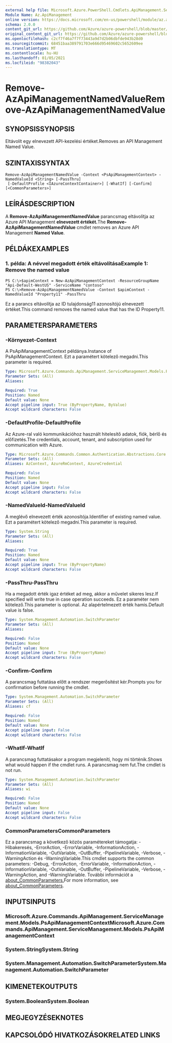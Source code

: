 ```yaml
---
external help file: Microsoft.Azure.PowerShell.Cmdlets.ApiManagement.ServiceManagement.dll-Help.xml
Module Name: Az.ApiManagement
online version: https://docs.microsoft.com/en-us/powershell/module/az.apimanagement/remove-azapimanagementnamedvalue
schema: 2.0.0
content_git_url: https://github.com/Azure/azure-powershell/blob/master/src/ApiManagement/ApiManagement/help/Remove-AzApiManagementNamedValue.md
original_content_git_url: https://github.com/Azure/azure-powershell/blob/master/src/ApiManagement/ApiManagement/help/Remove-AzApiManagementNamedValue.md
ms.openlocfilehash: c2cf7f46a7f7f73443a9d7d2b06dbfde943b28d0
ms.sourcegitcommit: 68451baa389791703e666d95469602c5652609ee
ms.translationtype: MT
ms.contentlocale: hu-HU
ms.lasthandoff: 01/05/2021
ms.locfileid: "98382043"
---
```

# <span data-ttu-id="4b4f0-101">Remove-AzApiManagementNamedValue</span><span class="sxs-lookup"><span data-stu-id="4b4f0-101">Remove-AzApiManagementNamedValue</span></span>

## <span data-ttu-id="4b4f0-102">SYNOPSIS</span><span class="sxs-lookup"><span data-stu-id="4b4f0-102">SYNOPSIS</span></span>
<span data-ttu-id="4b4f0-103">Eltávolít egy elnevezett API-kezelési értéket.</span><span class="sxs-lookup"><span data-stu-id="4b4f0-103">Removes an API Management Named Value.</span></span>

## <span data-ttu-id="4b4f0-104">SZINTAXIS</span><span class="sxs-lookup"><span data-stu-id="4b4f0-104">SYNTAX</span></span>

```
Remove-AzApiManagementNamedValue -Context <PsApiManagementContext> -NamedValueId <String> [-PassThru]
 [-DefaultProfile <IAzureContextContainer>] [-WhatIf] [-Confirm] [<CommonParameters>]
```

## <span data-ttu-id="4b4f0-105">LEÍRÁS</span><span class="sxs-lookup"><span data-stu-id="4b4f0-105">DESCRIPTION</span></span>
<span data-ttu-id="4b4f0-106">A **Remove-AzApiManagementNamedValue** parancsmag eltávolítja az Azure API Management **elnevezett értékét.**</span><span class="sxs-lookup"><span data-stu-id="4b4f0-106">The **Remove-AzApiManagementNamedValue** cmdlet removes an Azure API Management **Named Value**.</span></span>

## <span data-ttu-id="4b4f0-107">PÉLDÁK</span><span class="sxs-lookup"><span data-stu-id="4b4f0-107">EXAMPLES</span></span>

### <span data-ttu-id="4b4f0-108">1. példa: A névvel megadott érték eltávolítása</span><span class="sxs-lookup"><span data-stu-id="4b4f0-108">Example 1: Remove the named value</span></span>
```
PS C:\>$apimContext = New-AzApiManagementContext -ResourceGroupName "Api-Default-WestUS" -ServiceName "contoso"
PS C:\>Remove-AzApiManagementNamedValue -Context $apimContext -NamedValueId "Property11" -PassThru
```

<span data-ttu-id="4b4f0-109">Ez a parancs eltávolítja az ID tulajdonság11 azonosítójú elnevezett értéket.</span><span class="sxs-lookup"><span data-stu-id="4b4f0-109">This command removes the named value that has the ID Property11.</span></span>

## <span data-ttu-id="4b4f0-110">PARAMETERS</span><span class="sxs-lookup"><span data-stu-id="4b4f0-110">PARAMETERS</span></span>

### <span data-ttu-id="4b4f0-111">-Környezet</span><span class="sxs-lookup"><span data-stu-id="4b4f0-111">-Context</span></span>
<span data-ttu-id="4b4f0-112">A PsApiManagementContext példánya.</span><span class="sxs-lookup"><span data-stu-id="4b4f0-112">Instance of PsApiManagementContext.</span></span>
<span data-ttu-id="4b4f0-113">Ezt a paramétert kötelező megadni.</span><span class="sxs-lookup"><span data-stu-id="4b4f0-113">This parameter is required.</span></span>

```yaml
Type: Microsoft.Azure.Commands.ApiManagement.ServiceManagement.Models.PsApiManagementContext
Parameter Sets: (All)
Aliases:

Required: True
Position: Named
Default value: None
Accept pipeline input: True (ByPropertyName, ByValue)
Accept wildcard characters: False
```

### <span data-ttu-id="4b4f0-114">-DefaultProfile</span><span class="sxs-lookup"><span data-stu-id="4b4f0-114">-DefaultProfile</span></span>
<span data-ttu-id="4b4f0-115">Az Azure-ral való kommunikációhoz használt hitelesítő adatok, fiók, bérlő és előfizetés.</span><span class="sxs-lookup"><span data-stu-id="4b4f0-115">The credentials, account, tenant, and subscription used for communication with Azure.</span></span>

```yaml
Type: Microsoft.Azure.Commands.Common.Authentication.Abstractions.Core.IAzureContextContainer
Parameter Sets: (All)
Aliases: AzContext, AzureRmContext, AzureCredential

Required: False
Position: Named
Default value: None
Accept pipeline input: False
Accept wildcard characters: False
```

### <span data-ttu-id="4b4f0-116">-NamedValueId</span><span class="sxs-lookup"><span data-stu-id="4b4f0-116">-NamedValueId</span></span>
<span data-ttu-id="4b4f0-117">A meglévő elnevezett érték azonosítója.</span><span class="sxs-lookup"><span data-stu-id="4b4f0-117">Identifier of existing named value.</span></span>
<span data-ttu-id="4b4f0-118">Ezt a paramétert kötelező megadni.</span><span class="sxs-lookup"><span data-stu-id="4b4f0-118">This parameter is required.</span></span>

```yaml
Type: System.String
Parameter Sets: (All)
Aliases:

Required: True
Position: Named
Default value: None
Accept pipeline input: True (ByPropertyName)
Accept wildcard characters: False
```

### <span data-ttu-id="4b4f0-119">-PassThru</span><span class="sxs-lookup"><span data-stu-id="4b4f0-119">-PassThru</span></span>
<span data-ttu-id="4b4f0-120">Ha a megadott érték igaz értéket ad meg, akkor a művelet sikeres lesz.</span><span class="sxs-lookup"><span data-stu-id="4b4f0-120">If specified will write true in case operation succeeds.</span></span>
<span data-ttu-id="4b4f0-121">Ez a paraméter nem kötelező.</span><span class="sxs-lookup"><span data-stu-id="4b4f0-121">This parameter is optional.</span></span>
<span data-ttu-id="4b4f0-122">Az alapértelmezett érték hamis.</span><span class="sxs-lookup"><span data-stu-id="4b4f0-122">Default value is false.</span></span>

```yaml
Type: System.Management.Automation.SwitchParameter
Parameter Sets: (All)
Aliases:

Required: False
Position: Named
Default value: None
Accept pipeline input: True (ByPropertyName)
Accept wildcard characters: False
```

### <span data-ttu-id="4b4f0-123">-Confirm</span><span class="sxs-lookup"><span data-stu-id="4b4f0-123">-Confirm</span></span>
<span data-ttu-id="4b4f0-124">A parancsmag futtatása előtt a rendszer megerősítést kér.</span><span class="sxs-lookup"><span data-stu-id="4b4f0-124">Prompts you for confirmation before running the cmdlet.</span></span>

```yaml
Type: System.Management.Automation.SwitchParameter
Parameter Sets: (All)
Aliases: cf

Required: False
Position: Named
Default value: None
Accept pipeline input: False
Accept wildcard characters: False
```

### <span data-ttu-id="4b4f0-125">-WhatIf</span><span class="sxs-lookup"><span data-stu-id="4b4f0-125">-WhatIf</span></span>
<span data-ttu-id="4b4f0-126">A parancsmag futtatásakor a program megjeleníti, hogy mi történik.</span><span class="sxs-lookup"><span data-stu-id="4b4f0-126">Shows what would happen if the cmdlet runs.</span></span>
<span data-ttu-id="4b4f0-127">A parancsmag nem fut.</span><span class="sxs-lookup"><span data-stu-id="4b4f0-127">The cmdlet is not run.</span></span>

```yaml
Type: System.Management.Automation.SwitchParameter
Parameter Sets: (All)
Aliases: wi

Required: False
Position: Named
Default value: None
Accept pipeline input: False
Accept wildcard characters: False
```

### <span data-ttu-id="4b4f0-128">CommonParameters</span><span class="sxs-lookup"><span data-stu-id="4b4f0-128">CommonParameters</span></span>
<span data-ttu-id="4b4f0-129">Ez a parancsmag a következő közös paramétereket támogatja: -Hibakeresés, -ErrorAction, -ErrorVariable, -InformationAction, -InformationVariable, -OutVariable, -OutBuffer, -PipelineVariable, -Verbose, -WarningAction és -WarningVariable.</span><span class="sxs-lookup"><span data-stu-id="4b4f0-129">This cmdlet supports the common parameters: -Debug, -ErrorAction, -ErrorVariable, -InformationAction, -InformationVariable, -OutVariable, -OutBuffer, -PipelineVariable, -Verbose, -WarningAction, and -WarningVariable.</span></span> <span data-ttu-id="4b4f0-130">További információt a [about_CommonParameters.](http://go.microsoft.com/fwlink/?LinkID=113216)</span><span class="sxs-lookup"><span data-stu-id="4b4f0-130">For more information, see [about_CommonParameters](http://go.microsoft.com/fwlink/?LinkID=113216).</span></span>

## <span data-ttu-id="4b4f0-131">INPUTS</span><span class="sxs-lookup"><span data-stu-id="4b4f0-131">INPUTS</span></span>

### <span data-ttu-id="4b4f0-132">Microsoft.Azure.Commands.ApiManagement.ServiceManagement.Models.PsApiManagementContext</span><span class="sxs-lookup"><span data-stu-id="4b4f0-132">Microsoft.Azure.Commands.ApiManagement.ServiceManagement.Models.PsApiManagementContext</span></span>

### <span data-ttu-id="4b4f0-133">System.String</span><span class="sxs-lookup"><span data-stu-id="4b4f0-133">System.String</span></span>

### <span data-ttu-id="4b4f0-134">System.Management.Automation.SwitchParameter</span><span class="sxs-lookup"><span data-stu-id="4b4f0-134">System.Management.Automation.SwitchParameter</span></span>

## <span data-ttu-id="4b4f0-135">KIMENETEK</span><span class="sxs-lookup"><span data-stu-id="4b4f0-135">OUTPUTS</span></span>

### <span data-ttu-id="4b4f0-136">System.Boolean</span><span class="sxs-lookup"><span data-stu-id="4b4f0-136">System.Boolean</span></span>

## <span data-ttu-id="4b4f0-137">MEGJEGYZÉSEK</span><span class="sxs-lookup"><span data-stu-id="4b4f0-137">NOTES</span></span>

## <span data-ttu-id="4b4f0-138">KAPCSOLÓDÓ HIVATKOZÁSOK</span><span class="sxs-lookup"><span data-stu-id="4b4f0-138">RELATED LINKS</span></span>
